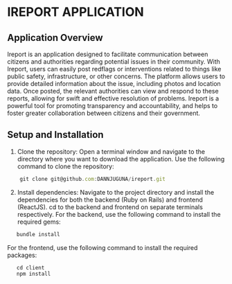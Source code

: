 # IREPORT APPLICATION

## Application Overview

Ireport is an application designed to facilitate communication between citizens and authorities regarding potential issues in their community. With Ireport, users can easily post redflags or interventions related to things like public safety, infrastructure, or other concerns. The platform allows users to provide detailed information about the issue, including photos and location data. Once posted, the relevant authorities can view and respond to these reports, allowing for swift and effective resolution of problems. Ireport is a powerful tool for promoting transparency and accountability, and helps to foster greater collaboration between citizens and their government.

## Setup and Installation

1. Clone the repository: Open a terminal window and navigate to the directory where you want to download the application. Use the following command to clone the repository:

```javascript 
    git clone git@github.com:DANNJUGUNA/ireport.git
```

2. Install dependencies: Navigate to the project directory and install the dependencies for both the backend (Ruby on Rails) and frontend (ReactJS).
cd to the backend and frontend on separate terminals respectively.
For the backend, use the following command to install the required gems:

```javascript
   bundle install
   ```
For the frontend, use the following command to install the required packages:

```javascript
   cd client
   npm install
 ```
 


